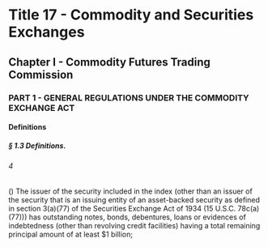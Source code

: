 
# Title 17 - Commodity and Securities Exchanges
## Chapter I - Commodity Futures Trading Commission
### PART 1 - GENERAL REGULATIONS UNDER THE COMMODITY EXCHANGE ACT
#### Definitions
##### § 1.3 Definitions.
###### 4

() The issuer of the security included in the index (other than an issuer of the security that is an issuing entity of an asset-backed security as defined in section 3(a)(77) of the Securities Exchange Act of 1934 (15 U.S.C. 78c(a)(77))) has outstanding notes, bonds, debentures, loans or evidences of indebtedness (other than revolving credit facilities) having a total remaining principal amount of at least $1 billion;
